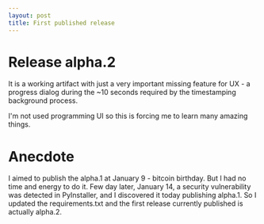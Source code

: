 ```yaml
---
layout: post
title: First published release
---
```


# Release alpha.2

It is a working artifact with just a very important missing feature for UX - a progress dialog during the ~10 seconds required by the timestamping background process.

I'm not used programming UI so this is forcing me to learn many amazing things.

# Anecdote

I aimed to publish the alpha.1 at January 9 - bitcoin birthday.
But I had no time and energy to do it.
Few day later, January 14, a security vulnerability was detected
in PyInstaller, and I discovered it today publishing alpha.1.
So I updated the requirements.txt and
the first release currently published is actually alpha.2.
